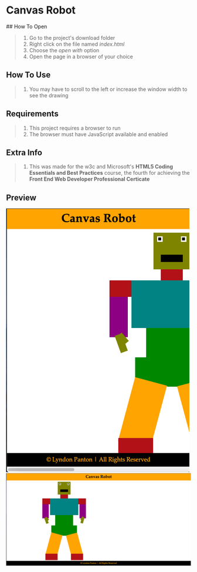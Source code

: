 # Canvas Robot

## How To Open
> 1. Go to the project's download folder
> 2. Right click on the file named _index.html_
> 3. Choose the _open with_ option
> 4. Open the page in a browser of your choice

## How To Use
> 1. You may have to scroll to the left or increase the window width to see the drawing

## Requirements
> 1. This project requires a browser to run
> 2. The browser must have JavaScript available and enabled

## Extra Info
> 1. This was made for the w3c and Microsoft's **HTML5 Coding Essentials and Best Practices** course, the fourth for achieving the **Front End Web Developer Professional Certicate**

## Preview
![Screenshot 1](./img/screenshot1.png)
![Screenshot 2](./img/screenshot2.png)
